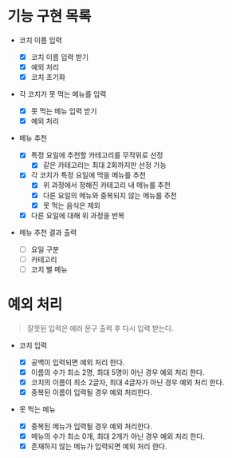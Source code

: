 # 기능 구현 목록

- 코치 이름 입력

  - [x] 코치 이름 입력 받기
  - [x] 예외 처리
  - [x] 코치 초기화

- 각 코치가 못 먹는 메뉴를 입력

  - [x] 못 먹는 메뉴 입력 받기
  - [x] 예외 처리

- 메뉴 추천

  - [x] 특정 요일에 추천할 카테고리를 무작위로 선정
    - [x] 같은 카테고리는 최대 2회까지만 선정 가능
  - [x] 각 코치가 특정 요일에 먹을 메뉴를 추천
    - [x] 위 과정에서 정해진 카테고리 내 메뉴를 추천
    - [x] 다른 요일의 메뉴와 중복되지 않는 메뉴를 추천
    - [x] 못 먹는 음식은 제외
  - [x] 다른 요일에 대해 위 과정을 반복

- 메뉴 추천 결과 출력
  - [ ] 요일 구분
  - [ ] 카테고리
  - [ ] 코치 별 메뉴

# 예외 처리

> 잘못된 입력은 에러 문구 출력 후 다시 입력 받는다.

- 코치 입력

  - [x] 공백이 입력되면 예외 처리 한다.
  - [x] 이름의 수가 최소 2명, 최대 5명이 아닌 경우 예외 처리 한다.
  - [x] 코치의 이름이 최소 2글자, 최대 4글자가 아닌 경우 예외 처리 한다.
  - [x] 중복된 이름이 입력될 경우 예외 처리한다.

- 못 먹는 메뉴
  - [x] 중복된 메뉴가 입력될 경우 예외 처리한다.
  - [x] 메뉴의 수가 최소 0개, 최대 2개가 아닌 경우 예외 처리 한다.
  - [x] 존재하지 않는 메뉴가 입력되면 예외 처리 한다.
